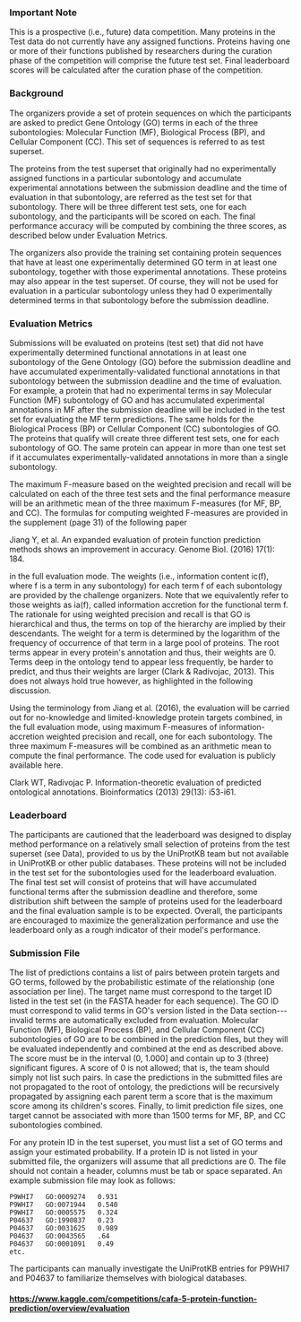 ### Important Note
This is a prospective (i.e., future) data competition. Many proteins in the Test data do not currently have any assigned functions. Proteins having one or more of their functions published by researchers during the curation phase of the competition will comprise the future test set. Final leaderboard scores will be calculated after the curation phase of the competition.

### Background
The organizers provide a set of protein sequences on which the participants are asked to predict Gene Ontology (GO) terms in each of the three subontologies: Molecular Function (MF), Biological Process (BP), and Cellular Component (CC). This set of sequences is referred to as test superset.

The proteins from the test superset that originally had no experimentally assigned functions in a particular subontology and accumulate experimental annotations between the submission deadline and the time of evaluation in that subontology, are referred as the test set for that subontology. There will be three different test sets, one for each subontology, and the participants will be scored on each. The final performance accuracy will be computed by combining the three scores, as described below under Evaluation Metrics.

The organizers also provide the training set containing protein sequences that have at least one experimentally determined GO term in at least one subontology, together with those experimental annotations. These proteins may also appear in the test superset. Of course, they will not be used for evaluation in a particular subontology unless they had 0 experimentally determined terms in that subontology before the submission deadline.

### Evaluation Metrics
Submissions will be evaluated on proteins (test set) that did not have experimentally determined functional annotations in at least one subontology of the Gene Ontology (GO) before the submission deadline and have accumulated experimentally-validated functional annotations in that subontology between the submission deadline and the time of evaluation. For example, a protein that had no experimental terms in say Molecular Function (MF) subontology of GO and has accumulated experimental annotations in MF after the submission deadline will be included in the test set for evaluating the MF term predictions. The same holds for the Biological Process (BP) or Cellular Component (CC) subontologies of GO. The proteins that qualify will create three different test sets, one for each subontology of GO. The same protein can appear in more than one test set if it accumulates experimentally-validated annotations in more than a single subontology.

The maximum F-measure based on the weighted precision and recall will be calculated on each of the three test sets and the final performance measure will be an arithmetic mean of the three maximum F-measures (for MF, BP, and CC). The formulas for computing weighted F-measures are provided in the supplement (page 31) of the following paper

Jiang Y, et al. An expanded evaluation of protein function prediction methods shows an improvement in accuracy. Genome Biol. (2016) 17(1): 184.

in the full evaluation mode. The weights (i.e., information content ic(f), where f is a term in any subontology) for each term f of each subontology are provided by the challenge organizers. Note that we equivalently refer to those weights as ia(f), called information accretion for the functional term f. The rationale for using weighted precision and recall is that GO is hierarchical and thus, the terms on top of the hierarchy are implied by their descendants. The weight for a term is determined by the logarithm of the frequency of occurrence of that term in a large pool of proteins. The root terms appear in every protein's annotation and thus, their weights are 0. Terms deep in the ontology tend to appear less frequently, be harder to predict, and thus their weights are larger (Clark & Radivojac, 2013). This does not always hold true however, as highlighted in the following discussion.

Using the terminology from Jiang et al. (2016), the evaluation will be carried out for no-knowledge and limited-knowledge protein targets combined, in the full evaluation mode, using maximum F-measures of information-accretion weighted precision and recall, one for each subontology. The three maximum F-measures will be combined as an arithmetic mean to compute the final performance. The code used for evaluation is publicly available here.

Clark WT, Radivojac P. Information-theoretic evaluation of predicted ontological annotations. Bioinformatics (2013) 29(13): i53-i61.

### Leaderboard
The participants are cautioned that the leaderboard was designed to display method performance on a relatively small selection of proteins from the test superset (see Data), provided to us by the UniProtKB team but not available in UniProtKB or other public databases. These proteins will not be included in the test set for the subontologies used for the leaderboard evaluation. The final test set will consist of proteins that will have accumulated functional terms after the submission deadline and therefore, some distribution shift between the sample of proteins used for the leaderboard and the final evaluation sample is to be expected. Overall, the participants are encouraged to maximize the generalization performance and use the leaderboard only as a rough indicator of their model's performance.

### Submission File
The list of predictions contains a list of pairs between protein targets and GO terms, followed by the probabilistic estimate of the relationship (one association per line). The target name must correspond to the target ID listed in the test set (in the FASTA header for each sequence). The GO ID must correspond to valid terms in GO's version listed in the Data section---invalid terms are automatically excluded from evaluation. Molecular Function (MF), Biological Process (BP), and Cellular Component (CC) subontologies of GO are to be combined in the prediction files, but they will be evaluated independently and combined at the end as described above. The score must be in the interval (0, 1.000] and contain up to 3 (three) significant figures. A score of 0 is not allowed; that is, the team should simply not list such pairs. In case the predictions in the submitted files are not propagated to the root of ontology, the predictions will be recursively propagated by assigning each parent term a score that is the maximum score among its children's scores. Finally, to limit prediction file sizes, one target cannot be associated with more than 1500 terms for MF, BP, and CC subontologies combined.

For any protein ID in the test superset, you must list a set of GO terms and assign your estimated probability. If a protein ID is not listed in your submitted file, the organizers will assume that all predictions are 0. The file should not contain a header, columns must be tab or space separated. An example submission file may look as follows:

	P9WHI7   GO:0009274   0.931   
	P9WHI7   GO:0071944   0.540
	P9WHI7   GO:0005575   0.324
	P04637   GO:1990837   0.23
	P04637   GO:0031625   0.989
	P04637   GO:0043565   .64
	P04637   GO:0001091   0.49
	etc.
The participants can manually investigate the UniProtKB entries for P9WHI7 and P04637 to familiarize themselves with biological databases.

#### https://www.kaggle.com/competitions/cafa-5-protein-function-prediction/overview/evaluation
